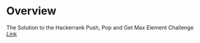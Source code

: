 
# Overview 

The Solution to the Hackerrank Push, Pop and Get Max Element Challenge [Link](https://www.hackerrank.com/challenges/maximum-element)


